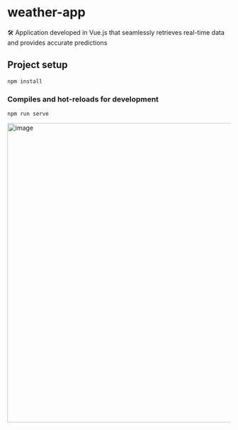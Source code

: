 # weather-app

🛠️ Application developed in Vue.js that seamlessly retrieves real-time data and provides accurate predictions

## Project setup
```
npm install
```

### Compiles and hot-reloads for development
```
npm run serve
```

<img width="675" alt="image" src="https://github.com/SuzukiJhor/Vue.js-Weather-App/assets/95131108/9346ed2c-2577-4a1f-a7ba-c2e16792ad02">


